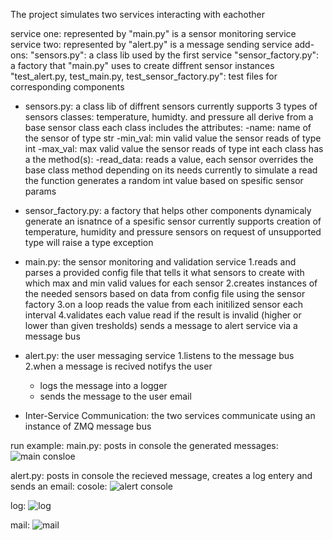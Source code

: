 The project simulates two services interacting with eachother

service one: represented by "main.py" is a sensor monitoring service
service two: represented by "alert.py" is a message sending service
add-ons: "sensors.py": a class lib used by the first service
         "sensor_factory.py": a factory that "main.py" uses to create diffrent sensor instances 
         "test_alert.py, test_main.py, test_sensor_factory.py": test files for corresponding components
         
- sensors.py: a class lib of diffrent sensors currently supports 3 types of sensors classes: temperature, humidty. and pressure all derive from a base sensor class
  each class includes the attributes:
    -name: name of the sensor of type str
    -min_val: min valid value the sensor reads of type int
    -max_val: max valid value the sensor reads of type int
  each class has a the method(s):
    -read_data: reads a value, each sensor overrides the base class method depending on its needs
     currently to simulate a read the function generates a random int value based on spesific sensor params

- sensor_factory.py: a factory that helps other components dynamicaly generate an isnatnce of a spesific sensor
  currently supports creation of temperature, humidity and pressure sensors
  on request of unsupported type will raise a type exception

- main.py: the sensor monitoring and validation service
  1.reads and parses a provided config file that tells it what sensors to create with which max and min valid values for each sensor
  2.creates instances of the needed sensors based on data from config file using the sensor factory
  3.on a loop reads the value from each initilized sensor each interval
  4.validates each value read if the result is invalid (higher or lower than given tresholds) sends a message to alert service via a message bus

 - alert.py: the user messaging service
   1.listens to the message bus
   2.when a message is recived notifys the user
     - logs the message into a logger
     - sends the message to the user email

  - Inter-Service Communication: the two services communicate using an instance of ZMQ message bus

run example:
 main.py: posts in console the generated messages:
 ![main consloe](https://github.com/Alex-Ignatenko/Sensors/assets/138715781/af4b94dd-cac3-49b2-8fba-2e221934b86e)

alert.py: posts in console the recieved message, creates a log entery and sends an email:
  cosole:
  ![alert console](https://github.com/Alex-Ignatenko/Sensors/assets/138715781/218b9092-37d9-4147-9a73-91b4b9d81cc8)

  log:
  ![log](https://github.com/Alex-Ignatenko/Sensors/assets/138715781/8abae691-112d-4080-9974-5b27c54c3336)

  mail:
  ![mail](https://github.com/Alex-Ignatenko/Sensors/assets/138715781/fb6b56f0-7546-4e74-a458-efc356eb754d)

  
  
  

  

         
